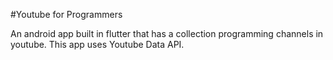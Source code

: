 #Youtube for Programmers

An android app built in flutter that has a collection programming channels in youtube.
This app uses Youtube Data API.